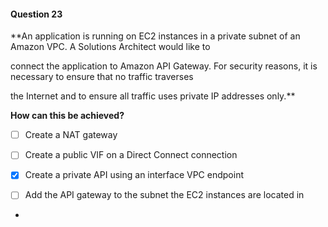 #### Question  23


**An application is running on EC2 instances in a private subnet of an Amazon VPC. A Solutions Architect would like to

connect the application to Amazon API Gateway. For security reasons, it is necessary to ensure that no traffic traverses

the Internet and to ensure all traffic uses private IP addresses only.**


**How can this be achieved?**


- [ ] Create a NAT gateway


- [ ] Create a public VIF on a Direct Connect connection


- [x] Create a private API using an interface VPC endpoint


- [ ] Add the API gateway to the subnet the EC2 instances are located in


*